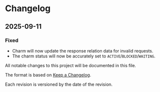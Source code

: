 # Changelog

## 2025-09-11

### Fixed

* Charm will now update the response relation data for invalid requests. 
* The charm status will now be accurately set to `ACTIVE`/`BLOCKED`/`WAITING`.

All notable changes to this project will be documented in this file.

The format is based on [Keep a Changelog](https://keepachangelog.com/en/1.1.0/).

Each revision is versioned by the date of the revision.
